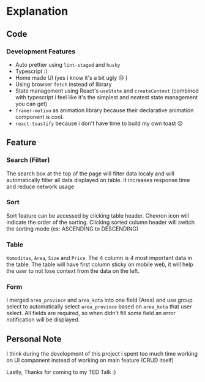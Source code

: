 # Explanation
## Code
### Development Features
- Auto prettier using `lint-staged` and `husky`
- Typescript :)
- Home made UI (yes i know it's a bit ugly 😢 )
- Using browser `fetch` instead of library
- State management using React's `useState` and `createContext` (combined with typescript i feel like it's the simplest and neatest state management you can get)
- `framer-motion` as animation library because their declarative animation component is cool.
- `react-toastify` because i don't have time to build my own toast 😢


## Feature
### Search (Filter)
The search box at the top of the page will filter data localy and will automatically filter all data displayed on table. It increases response time and reduce network usage

### Sort 
Sort feature can be accessed by clicking table header. Chevron icon will indicate the order of the sorting. Clicking sorted column header will switch the sorting mode (ex: ASCENDING to DESCENDING)

### Table
`Komoditas`, `Area`, `Size` and `Price`. The 4 column is 4 most important data in the table. The table will have first column sticky on mobile web, it will help the user to not lose context from the data on the left.  

### Form
I merged `area_province` and `area_kota` into one field (Area) and use group select to automatically select `area_province` based on `area_kota` that user select.
All fields are required, so when didn't fill some field an error notification will be displayed.   

## Personal Note
I think during the development of this project i spent too much time working on UI component instead of working on main feature (CRUD itself)

Lastly, Thanks for coming to my TED Talk :)
